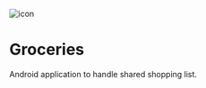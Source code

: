 ![icon](https://github.com/tomer002/Groceries/assets/78913951/5ec2c1d6-fcab-4a68-8b69-feb14dd3b2f1)
# Groceries
Android application to handle shared shopping list.
